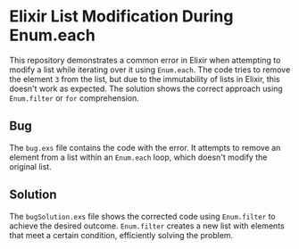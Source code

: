# Elixir List Modification During Enum.each

This repository demonstrates a common error in Elixir when attempting to modify a list while iterating over it using `Enum.each`.  The code tries to remove the element `3` from the list, but due to the immutability of lists in Elixir, this doesn't work as expected. The solution shows the correct approach using `Enum.filter` or `for` comprehension. 

## Bug
The `bug.exs` file contains the code with the error.  It attempts to remove an element from a list within an `Enum.each` loop, which doesn't modify the original list. 

## Solution
The `bugSolution.exs` file shows the corrected code using `Enum.filter` to achieve the desired outcome.  `Enum.filter` creates a new list with elements that meet a certain condition, efficiently solving the problem.
